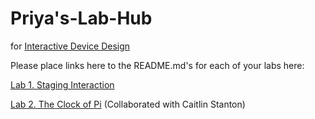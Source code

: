 # Priya's-Lab-Hub
for [Interactive Device Design](https://github.com/FAR-Lab/Developing-and-Designing-Interactive-Devices/)

Please place links here to the README.md's for each of your labs here:

[Lab 1. Staging Interaction](https://github.com/priyakatt/Interactive-Lab-Hub/blob/Spring2021/Lab%201/README.md)

[Lab 2. The Clock of Pi](https://github.com/caitlinstanton/Interactive-Lab-Hub/tree/Spring2021/Lab%202) (Collaborated with Caitlin Stanton)
